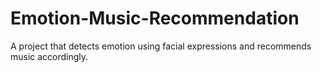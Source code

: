 # Emotion-Music-Recommendation
A project that detects emotion using facial expressions and recommends music accordingly.
